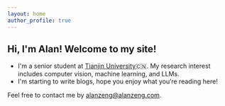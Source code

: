 ```yaml
---
layout: home
author_profile: true
---
```


## Hi, I'm Alan! Welcome to my site!

- I'm a senior student at [Tianjin University](https://www.tju.edu.cn/)🇨🇳. My research interest includes computer vision, machine learning, and LLMs.
- I'm starting to write blogs, hope you enjoy what you’re reading here!

Feel free to contact me by [alanzeng@alanzeng.com](alanzeng@alanzeng.com).
